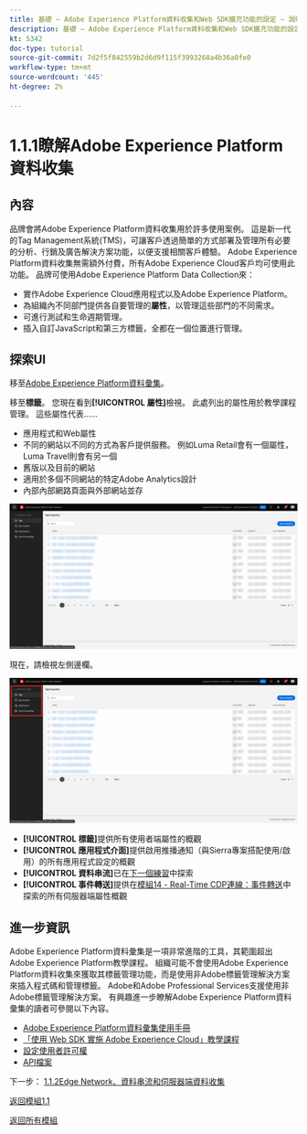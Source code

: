 ```yaml
---
title: 基礎 — Adobe Experience Platform資料收集和Web SDK擴充功能的設定 — 說明Adobe Experience Platform資料收集
description: 基礎 — Adobe Experience Platform資料收集和Web SDK擴充功能的設定 — 說明Adobe Experience Platform資料收集
kt: 5342
doc-type: tutorial
source-git-commit: 7d2f5f842559b2d6d9f115f3993268a4b36a0fe0
workflow-type: tm+mt
source-wordcount: '445'
ht-degree: 2%

---
```


# 1.1.1瞭解Adobe Experience Platform資料收集

## 內容

品牌會將Adobe Experience Platform資料收集用於許多使用案例。 這是新一代的Tag Management系統(TMS)，可讓客戶透過簡單的方式部署及管理所有必要的分析、行銷及廣告解決方案功能，以便支援相關客戶體驗。 Adobe Experience Platform資料收集無需額外付費，所有Adobe Experience Cloud客戶均可使用此功能。 品牌可使用Adobe Experience Platform Data Collection來：

- 實作Adobe Experience Cloud應用程式以及Adobe Experience Platform。
- 為組織內不同部門提供各自要管理的&#x200B;**屬性**，以管理這些部門的不同需求。
- 可進行測試和生命週期管理。
- 插入自訂JavaScript和第三方標籤，全都在一個位置進行管理。

## 探索UI

移至[Adobe Experience Platform資料彙集](https://experience.adobe.com/#/data-collection/)。

移至&#x200B;**標籤**。 您現在看到&#x200B;**[!UICONTROL 屬性]**&#x200B;檢視。 此處列出的屬性用於教學課程管理。 這些屬性代表……

- 應用程式和Web屬性
- 不同的網站以不同的方式為客戶提供服務。 例如Luma Retail會有一個屬性，Luma Travel則會有另一個
- 舊版以及目前的網站
- 適用於多個不同網站的特定Adobe Analytics設計
- 內部內部網路頁面與外部網站並存

![啟動項屬性檢視](./images/launch1.png)

現在，請檢視左側邊欄。

![啟動左側邊欄](./images/launch2.png)

- **[!UICONTROL 標籤]**&#x200B;提供所有使用者端屬性的概觀
- **[!UICONTROL 應用程式介面]**&#x200B;提供啟用推播通知（與Sierra專案搭配使用/啟用）的所有應用程式設定的概觀
- **[!UICONTROL 資料串流]**&#x200B;已在[下一個練習](./ex2.md)中探索
- **[!UICONTROL 事件轉送]**&#x200B;提供在[模組14 - Real-Time CDP連線：事件轉送](./../../../modules/rtcdp-b2c/module2.5/aep-data-collection-ssf.md)中探索的所有伺服器端屬性概觀

## 進一步資訊

Adobe Experience Platform資料彙集是一項非常進階的工具，其範圍超出Adobe Experience Platform教學課程。 組織可能不會使用Adobe Experience Platform資料收集來獲取其標籤管理功能，而是使用非Adobe標籤管理解決方案來插入程式碼和管理標籤。 Adobe和Adobe Professional Services支援使用非Adobe標籤管理解決方案。
有興趣進一步瞭解Adobe Experience Platform資料彙集的讀者可參閱以下內容。

- [Adobe Experience Platform資料彙集使用手冊](https://experienceleague.adobe.com/docs/experience-platform/tags/home.html)
- [「使用 Web SDK 實施 Adobe Experience Cloud」教學課程](https://experienceleague.adobe.com/docs/platform-learn/implement-web-sdk/overview.html?lang=zh-Hant)
- [設定使用者許可權](https://experienceleague.adobe.com/docs/experience-platform/tags/admin/user-permissions.html)
- [API檔案](https://developer.adobelaunch.com/api/)

下一步： [1.1.2Edge Network、資料串流和伺服器端資料收集](./ex2.md)

[返回模組1.1](./data-ingestion-launch-web-sdk.md)

[返回所有模組](./../../../overview.md)
